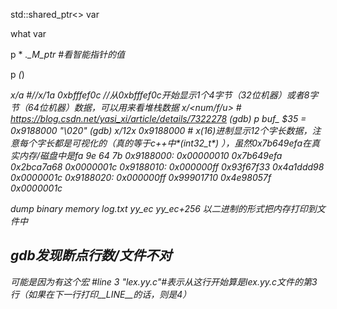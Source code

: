 std::shared_ptr<<type>> var


what var

p * <var>._M_ptr #看智能指针的值

p *(<type>*)<address>




x/<num>a <addr>     #//x/1a 0xbfffef0c //从0xbfffef0c开始显示1个4字节（32位机器）或者8字节（64位机器）数据，可以用来看堆栈数据
x/<num/f/u> <addr>  # https://blog.csdn.net/yasi_xi/article/details/7322278
(gdb) p buf_
$35 = 0x9188000 "\020"
(gdb) x/12x 0x9188000    # x(16)进制显示12个字长数据，注意每个字长都是可视化的（真的等于c++中*(int32_t*) <addr>），虽然0x7b649efa在真实内存/磁盘中是fa 9e 64 7b
0x9188000:      0x00000010      0x7b649efa      0x2bca7a68      0x0000001c
0x9188010:      0x000000ff      0x93f67f33      0x4a1ddd98      0x0000001c
0x9188020:      0x000000ff      0x99901710      0x4e98057f      0x0000001c

dump binary memory log.txt yy_ec yy_ec+256 以二进制的形式把内存打印到文件中

## gdb发现断点行数/文件不对
可能是因为有这个宏
#line 3 "lex.yy.c"#表示从这行开始算是lex.yy.c文件的第3行（如果在下一行打印__LINE__的话，则是4）